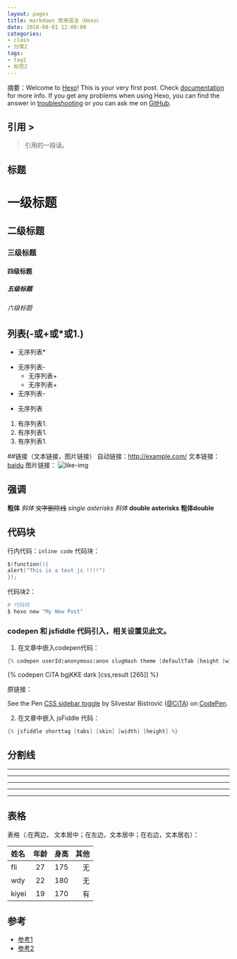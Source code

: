 ```yaml
---
layout: pages
title: markdown 常用语法（Hexo）
date: 2018-08-01 12:00:00
categories:
- class
- 分类2
tags:
- tag1
- 标签2
---
```


摘要：Welcome to [Hexo](https://hexo.io/)! This is your very first post. Check [documentation](https://hexo.io/docs/) for more info. If you get any problems when using Hexo, you can find the answer in [troubleshooting](https://hexo.io/docs/troubleshooting.html) or you can ask me on [GitHub](https://github.com/hexojs/hexo/issues).
<!-- more -->

## 引用 >

> 引用的一段话。

## 标题 #

# 一级标题
## 二级标题
### 三级标题
#### 四级标题
##### 五级标题
###### 六级标题

## 列表(-或+或*或1.)

* 无序列表*
- 无序列表-
  + 无序列表+
  + 无序列表+
- 无序列表-
* 无序列表

1. 有序列表1.
1. 有序列表1.
1. 有序列表1.

##链接（文本链接，图片链接）
自动链接：<http://example.com/>
文本链接：[baidu](http://www.baidu.com)
图片链接：
![like-img](http://upload-images.jianshu.io/upload_images/1464420-0d591f73288641ca.png?imageMogr2/auto-orient/strip%7CimageView2/2/w/1240)

## 强调

**粗体**
*斜体*
~~文字删除线~~
*single asterisks*
_斜体_
**double asterisks**
__粗体double__

## 代码块

行内代码：`inline code`
代码块：
```swift
$(function(){
alert("This is a test js !!!!")
});
```
代码块2： 
``` bash
# 代码块
$ hexo new "My New Post"
```
### codepen 和 jsfiddle 代码引入，相关设置见此文[]()。

1. 在文章中嵌入codepen代码：

```swift
{% codepen userId|anonymous|anon slugHash theme [defaultTab [height [width]]] %}
```

{% codepen CiTA bgjKKE dark [css,result [265]] %}

原链接：
<p data-height="265" data-theme-id="dark" data-slug-hash="bgjKKE" data-default-tab="css,result" data-user="CiTA" data-embed-version="2" data-pen-title="CSS sidebar toggle" class="codepen">See the Pen <a href="https://codepen.io/CiTA/pen/bgjKKE/">CSS sidebar toggle</a> by Silvestar Bistrović (<a href="https://codepen.io/CiTA">@CiTA</a>) on <a href="https://codepen.io">CodePen</a>.</p>
<script async src="https://production-assets.codepen.io/assets/embed/ei.js"></script>

2. 在文章中嵌入 jsFiddle 代码：

```swift
{% jsfiddle shorttag [tabs] [skin] [width] [height] %}
```


## 分割线

* * *
***
*****
- - -
---------------------------------------

## 表格
表格（:在两边， 文本居中；在左边，文本居中；在右边，文本居右）：

| 姓名  | 年龄 | 身高| 其他 |
|:----|:----:|:----:|----:|
| fli | 27 | 175 | 无 |
| wdy | 22 | 180 | 无 |
| kiyei | 19 | 170 | 有 |



## 参考
* [参考1](http://www.missfli.com)
* [参考2](http://www.missfli.com)
